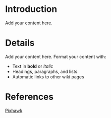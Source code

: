 # Introduction #

Add your content here.


# Details #

Add your content here.  Format your content with:
  * Text in **bold** or _italic_
  * Headings, paragraphs, and lists
  * Automatic links to other wiki pages

# References #
[Pixhawk](https://store.3drobotics.com/products/3dr-pixhawk)